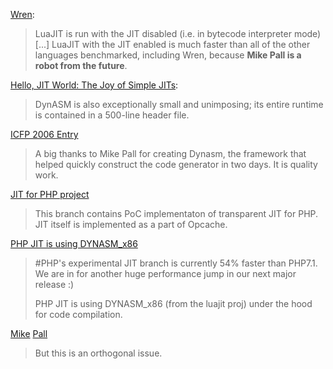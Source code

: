 [Wren](http://wren.io/performance.html):
> LuaJIT is run with the JIT disabled (i.e. in bytecode interpreter mode)[...] LuaJIT with the JIT enabled is much faster than all of the other languages benchmarked, including Wren, because **Mike Pall is a robot from the future**.

[Hello, JIT World: The Joy of Simple JITs](http://blog.reverberate.org/2012/12/hello-jit-world-joy-of-simple-jits.html):
> DynASM is also exceptionally small and unimposing; its entire runtime is contained in a 500-line header file.

[ICFP 2006 Entry](http://paul.bluereboot.net/um/)
> A big thanks to Mike Pall for creating Dynasm, the framework that helped quickly construct the code generator in two days. It is quality work.

[JIT for PHP project](https://externals.io/message/95531)
> This branch contains PoC implementaton of transparent JIT for PHP. JIT itself is implemented as a part of Opcache.

[PHP JIT is using DYNASM_x86](https://mobile.twitter.com/dr4goonis/status/806817526097346560)
> #PHP's experimental JIT branch is currently 54% faster than PHP7.1. We are in for another huge performance jump in our next major release :)
>
> PHP JIT is using DYNASM_x86 (from the luajit proj) under the hood for code compilation.

[Mike](http://lua-users.org/lists/lua-l/2009-11/msg00089.html) [Pall]()
> But this is an orthogonal issue.
